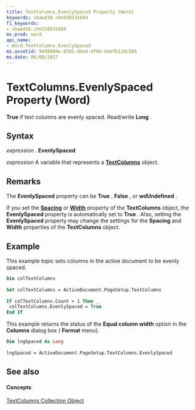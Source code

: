 ```yaml
---
title: TextColumns.EvenlySpaced Property (Word)
keywords: vbawd10.chm158531684
f1_keywords:
- vbawd10.chm158531684
ms.prod: word
api_name:
- Word.TextColumns.EvenlySpaced
ms.assetid: 9498889e-0f61-ddad-df6b-6defb11dc566
ms.date: 06/08/2017
---
```



# TextColumns.EvenlySpaced Property (Word)

 **True** if text columns are evenly spaced. Read/write **Long** .


## Syntax

 _expression_ . **EvenlySpaced**

 _expression_ A variable that represents a **[TextColumns](textcolumns-objectword.md)** object.


## Remarks

The  **EvenlySpaced** property can be **True** , **False** , or **wdUndefined** .

If you set the  **[Spacing](textcolumns-spacing-property-word.md)** or **[Width](textcolumns-width-property-word.md)** property of the **TextColumns** object, the **EvenlySpaced** property is automatically set to **True** . Also, setting the **EvenlySpaced** property may change the settings for the **Spacing** and **Width** properties of the **TextColumns** object.


## Example

This example topic sets columns in the active document to be evenly spaced.


```vb
Dim colTextColumns 
 
Set colTextColumns = ActiveDocument.PageSetup.TextColumns 
 
If colTextColumns.Count > 1 Then _ 
 colTextColumns.EvenlySpaced = True 
End If
```

This example returns the status of the  **Equal column width** option in the **Columns** dialog box ( **Format** menu).




```vb
Dim lngSpaced As Long 
 
lngSpaced = ActiveDocument.PageSetup.TextColumns.EvenlySpaced
```


## See also


#### Concepts


[TextColumns Collection Object](textcolumns-objectword.md)

